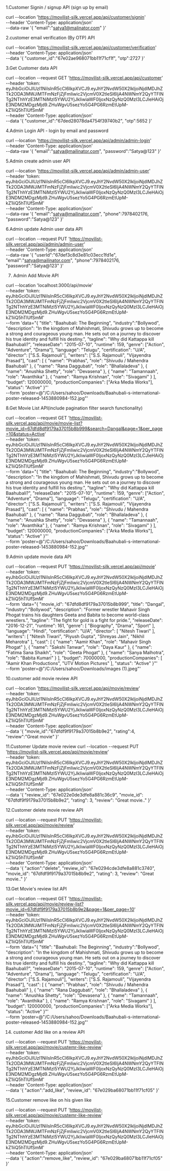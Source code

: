 1.Customer Signin / signup API (sign up by email)

curl --location 'https://movilist-silk.vercel.app/api/customer/signin' \
--header 'Content-Type: application/json' \
--data-raw '{
    "email":"satya1@malinator.com"
}'



2.customer email verification (By OTP) API

curl --location 'https://movilist-silk.vercel.app/api/customer/verification' \
--header 'Content-Type: application/json' \
--data '{
    "customer_id":"67e02ae968071bb11f71cf1f",
    "otp":2727
}'


3.Get Customer data API

curl --location --request GET 'https://movilist-silk.vercel.app/api/customer' \
--header 'token: eyJhbGciOiJIUzI1NiIsInR5cCI6IkpXVCJ9.eyJhY2NvdW50X2lkIjoiNjdlMDJhZTk2ODA3MWJiMTFmNzFjZjFmIiwic2VjcmV0X2tleSI6IjA4NWNmY2QyYTFlNTg2NThhYzE3MTNiMzI5YWU2YjJkIiwiaWF0IjoxNzQyNzQ0MzI3LCJleHAiOjE3NDM2MDgzMjd9.ZHuWgvU5sezYo5G4PG6RzmEtUpM-kZ1iiQ5hTlUfSmM' \
--header 'Content-Type: application/json' \
--data '{
    "customer_id":"67ded28078da4754f39740b2",
    "otp":5652
}'


4.Admin Login API - login by email and password

curl --location 'https://movilist-silk.vercel.app/api/admin/admin-login' \
--header 'Content-Type: application/json' \
--data-raw '{
    "email":"satya@mailinator.com",
    "password":"Satya@123"
}'


5.Admin create admin user API

curl --location 'https://movilist-silk.vercel.app/api/admin/admin-user' \
--header 'token: eyJhbGciOiJIUzI1NiIsInR5cCI6IkpXVCJ9.eyJhY2NvdW50X2lkIjoiNjdlMDJhZTk2ODA3MWJiMTFmNzFjZjFmIiwic2VjcmV0X2tleSI6IjA4NWNmY2QyYTFlNTg2NThhYzE3MTNiMzI5YWU2YjJkIiwiaWF0IjoxNzQyNzQ0MzI3LCJleHAiOjE3NDM2MDgzMjd9.ZHuWgvU5sezYo5G4PG6RzmEtUpM-kZ1iiQ5hTlUfSmM' \
--header 'Content-Type: application/json' \
--data-raw '{
    "email":"satya@mailinator.com",
    "phone":7978402176,
    "password":"Satya@123"
}'



6.Admin update Admin user data API

curl --location --request PUT 'https://movilist-silk.vercel.app/api/admin/admin-user' \
--header 'Content-Type: application/json' \
--data-raw '{
    "userId":"67def3c8d3e81c03ecc1fd1e",
    "email":"satya@mailinator.com",
    "phone":7978402176,
    "password":"Satya@123"
}'



7. Admin Add Movie API

curl --location 'localhost:3000/api/movie' \
--header 'token: eyJhbGciOiJIUzI1NiIsInR5cCI6IkpXVCJ9.eyJhY2NvdW50X2lkIjoiNjdlMDJhZTk2ODA3MWJiMTFmNzFjZjFmIiwic2VjcmV0X2tleSI6IjA4NWNmY2QyYTFlNTg2NThhYzE3MTNiMzI5YWU2YjJkIiwiaWF0IjoxNzQyNzQ0MzI3LCJleHAiOjE3NDM2MDgzMjd9.ZHuWgvU5sezYo5G4PG6RzmEtUpM-kZ1iiQ5hTlUfSmM' \
--form 'data="{
  \"title\": \"Baahubali: The Beginning\",
  \"industry\":\"Bollywod\",
  \"description\": \"In the kingdom of Mahishmati, Shivudu grows up to become a strong and courageous young man. He sets out on a journey to discover his true identity and fulfill his destiny.\",
  \"tagline\": \"Why did Kattappa kill Baahubali?\",
  \"releaseDate\": \"2015-07-10\",
  \"runtime\": 159,
  \"genre\": [\"Action\", \"Adventure\", \"Drama\"],
  \"language\": \"Telugu\",
  \"certification\": \"U/A\",
  \"director\": [\"S.S. Rajamouli\"],
  \"writers\": [\"S.S. Rajamouli\", \"Vijayendra Prasad\"],
  \"cast\": [
    { \"name\": \"Prabhas\", \"role\": \"Shivudu / Mahendra Baahubali\" },
    { \"name\": \"Rana Daggubati\", \"role\": \"Bhallaladeva\" },
    { \"name\": \"Anushka Shetty\", \"role\": \"Devasena\" },
    { \"name\": \"Tamannaah\", \"role\": \"Avanthika\" },
    { \"name\": \"Ramya Krishnan\", \"role\": \"Sivagami\" }
  ],
  \"budget\": 120000000,
  \"productionCompanies\": [\"Arka Media Works\"],
  \"status\": \"Active\"
}"' \
--form 'poster=@"/C:/Users/sahoo/Downloads/Baahubali-s-international-poster-released-1453880984-152.jpg"'



8.Get Movie List API(include pagination filter search functionality)

curl --location --request GET 'https://movilist-silk.vercel.app/api/movie/movie-list?movie_id=67dfd8df9179a37015b8b999&search=Dangal&page=1&per_page=10&status=Active' \
--header 'token: eyJhbGciOiJIUzI1NiIsInR5cCI6IkpXVCJ9.eyJhY2NvdW50X2lkIjoiNjdlMDJhZTk2ODA3MWJiMTFmNzFjZjFmIiwic2VjcmV0X2tleSI6IjA4NWNmY2QyYTFlNTg2NThhYzE3MTNiMzI5YWU2YjJkIiwiaWF0IjoxNzQyNzQ0MzI3LCJleHAiOjE3NDM2MDgzMjd9.ZHuWgvU5sezYo5G4PG6RzmEtUpM-kZ1iiQ5hTlUfSmM' \
--form 'data="{
  \"title\": \"Baahubali: The Beginning\",
  \"industry\":\"Bollywod\",
  \"description\": \"In the kingdom of Mahishmati, Shivudu grows up to become a strong and courageous young man. He sets out on a journey to discover his true identity and fulfill his destiny.\",
  \"tagline\": \"Why did Kattappa kill Baahubali?\",
  \"releaseDate\": \"2015-07-10\",
  \"runtime\": 159,
  \"genre\": [\"Action\", \"Adventure\", \"Drama\"],
  \"language\": \"Telugu\",
  \"certification\": \"U/A\",
  \"director\": [\"S.S. Rajamouli\"],
  \"writers\": [\"S.S. Rajamouli\", \"Vijayendra Prasad\"],
  \"cast\": [
    { \"name\": \"Prabhas\", \"role\": \"Shivudu / Mahendra Baahubali\" },
    { \"name\": \"Rana Daggubati\", \"role\": \"Bhallaladeva\" },
    { \"name\": \"Anushka Shetty\", \"role\": \"Devasena\" },
    { \"name\": \"Tamannaah\", \"role\": \"Avanthika\" },
    { \"name\": \"Ramya Krishnan\", \"role\": \"Sivagami\" }
  ],
  \"budget\": 120000000,
  \"productionCompanies\": [\"Arka Media Works\"],
  \"status\": \"Active\"
}"' \
--form 'poster=@"/C:/Users/sahoo/Downloads/Baahubali-s-international-poster-released-1453880984-152.jpg"'






9.Admin update movie data API

curl --location --request PUT 'https://movilist-silk.vercel.app/api/movie' \
--header 'token: eyJhbGciOiJIUzI1NiIsInR5cCI6IkpXVCJ9.eyJhY2NvdW50X2lkIjoiNjdlMDJhZTk2ODA3MWJiMTFmNzFjZjFmIiwic2VjcmV0X2tleSI6IjA4NWNmY2QyYTFlNTg2NThhYzE3MTNiMzI5YWU2YjJkIiwiaWF0IjoxNzQyNzQ0MzI3LCJleHAiOjE3NDM2MDgzMjd9.ZHuWgvU5sezYo5G4PG6RzmEtUpM-kZ1iiQ5hTlUfSmM' \
--form 'data="{
    \"movie_id\": \"67dfd8df9179a37015b8b999\",
    \"title\": \"Dangal\",
    \"industry\":\"Bollywod\",
    \"description\": \"Former wrestler Mahavir Singh Phogat trains his daughters Geeta and Babita to become world-class wrestlers.\",
    \"tagline\": \"The fight for gold is a fight for pride.\",
    \"releaseDate\": \"2016-12-21\",
    \"runtime\": 161,
    \"genre\": [
        \"Biography\",
        \"Drama\",
        \"Sport\"
    ],
    \"language\": \"Hindi\",
    \"certification\": \"U/A\",
    \"director\": [
        \"Nitesh Tiwari\"
    ],
    \"writers\": [
        \"Nitesh Tiwari\",
        \"Piyush Gupta\",
        \"Shreyas Jain\",
        \"Nikhil Meharotra\"
    ],
    \"cast\": [
        {
            \"name\": \"Aamir Khan\",
            \"role\": \"Mahavir Singh Phogat\"
        },
        {
            \"name\": \"Sakshi Tanwar\",
            \"role\": \"Daya Kaur\"
        },
        {
            \"name\": \"Fatima Sana Shaikh\",
            \"role\": \"Geeta Phogat\"
        },
        {
            \"name\": \"Sanya Malhotra\",
            \"role\": \"Babita Kumari\"
        }
    ],
    \"budget\": 70000000,
    \"productionCompanies\": [
        \"Aamir Khan Productions\",
        \"UTV Motion Pictures\"
    ],
    \"status\": \"Active\"
}"' \
--form 'poster=@"/C:/Users/sahoo/Downloads/images (1).jpeg"'







10.customer add movie review API

curl --location 'https://movilist-silk.vercel.app/api/movie/review' \
--header 'token: eyJhbGciOiJIUzI1NiIsInR5cCI6IkpXVCJ9.eyJhY2NvdW50X2lkIjoiNjdlMDJhZTk2ODA3MWJiMTFmNzFjZjFmIiwic2VjcmV0X2tleSI6IjA4NWNmY2QyYTFlNTg2NThhYzE3MTNiMzI5YWU2YjJkIiwiaWF0IjoxNzQyNzQ0MzI3LCJleHAiOjE3NDM2MDgzMjd9.ZHuWgvU5sezYo5G4PG6RzmEtUpM-kZ1iiQ5hTlUfSmM' \
--header 'Content-Type: application/json' \
--data '{
    "movie_id":"67dfdf9f9179a37015b8b9e2",
    "rating":4,
    "review":"Great movie"
}'


11.Customer Update movie review
curl --location --request PUT 'https://movilist-silk.vercel.app/api/movie/review' \
--header 'token: eyJhbGciOiJIUzI1NiIsInR5cCI6IkpXVCJ9.eyJhY2NvdW50X2lkIjoiNjdlMDJhZTk2ODA3MWJiMTFmNzFjZjFmIiwic2VjcmV0X2tleSI6IjA4NWNmY2QyYTFlNTg2NThhYzE3MTNiMzI5YWU2YjJkIiwiaWF0IjoxNzQyNzQ0MzI3LCJleHAiOjE3NDM2MDgzMjd9.ZHuWgvU5sezYo5G4PG6RzmEtUpM-kZ1iiQ5hTlUfSmM' \
--header 'Content-Type: application/json' \
--data '{
    "review_id": "67e022e0de3dfe8a881c36c9",
    "movie_id": "67dfdf9f9179a37015b8b9e2",
    "rating": 3,
    "review": "Great movie.."
}'



12.Customer delete movie review API

curl --location --request PUT 'https://movilist-silk.vercel.app/api/movie/review' \
--header 'token: eyJhbGciOiJIUzI1NiIsInR5cCI6IkpXVCJ9.eyJhY2NvdW50X2lkIjoiNjdlMDJhZTk2ODA3MWJiMTFmNzFjZjFmIiwic2VjcmV0X2tleSI6IjA4NWNmY2QyYTFlNTg2NThhYzE3MTNiMzI5YWU2YjJkIiwiaWF0IjoxNzQyNzQ0MzI3LCJleHAiOjE3NDM2MDgzMjd9.ZHuWgvU5sezYo5G4PG6RzmEtUpM-kZ1iiQ5hTlUfSmM' \
--header 'Content-Type: application/json' \
--data '{
    "action":"delete",
    "review_id": "67e0294cde3dfe8a881c3740",
    "movie_id": "67dfdf9f9179a37015b8b9e2",
    "rating": 3,
    "review": "Great movie.."
}'


13.Get Movie's review list API

curl --location --request GET 'https://movilist-silk.vercel.app/api/movie/review-list?movie_id=67dfdf9f9179a37015b8b9e2&page=1&per_page=10' \
--header 'token: eyJhbGciOiJIUzI1NiIsInR5cCI6IkpXVCJ9.eyJhY2NvdW50X2lkIjoiNjdlMDJhZTk2ODA3MWJiMTFmNzFjZjFmIiwic2VjcmV0X2tleSI6IjA4NWNmY2QyYTFlNTg2NThhYzE3MTNiMzI5YWU2YjJkIiwiaWF0IjoxNzQyNzQ0MzI3LCJleHAiOjE3NDM2MDgzMjd9.ZHuWgvU5sezYo5G4PG6RzmEtUpM-kZ1iiQ5hTlUfSmM' \
--form 'data="{
  \"title\": \"Baahubali: The Beginning\",
  \"industry\":\"Bollywod\",
  \"description\": \"In the kingdom of Mahishmati, Shivudu grows up to become a strong and courageous young man. He sets out on a journey to discover his true identity and fulfill his destiny.\",
  \"tagline\": \"Why did Kattappa kill Baahubali?\",
  \"releaseDate\": \"2015-07-10\",
  \"runtime\": 159,
  \"genre\": [\"Action\", \"Adventure\", \"Drama\"],
  \"language\": \"Telugu\",
  \"certification\": \"U/A\",
  \"director\": [\"S.S. Rajamouli\"],
  \"writers\": [\"S.S. Rajamouli\", \"Vijayendra Prasad\"],
  \"cast\": [
    { \"name\": \"Prabhas\", \"role\": \"Shivudu / Mahendra Baahubali\" },
    { \"name\": \"Rana Daggubati\", \"role\": \"Bhallaladeva\" },
    { \"name\": \"Anushka Shetty\", \"role\": \"Devasena\" },
    { \"name\": \"Tamannaah\", \"role\": \"Avanthika\" },
    { \"name\": \"Ramya Krishnan\", \"role\": \"Sivagami\" }
  ],
  \"budget\": 120000000,
  \"productionCompanies\": [\"Arka Media Works\"],
  \"status\": \"Active\"
}"' \
--form 'poster=@"/C:/Users/sahoo/Downloads/Baahubali-s-international-poster-released-1453880984-152.jpg"'



14. customer Add like on a review API

curl --location --request PUT 'https://movilist-silk.vercel.app/api/movie/custemr-like-review' \
--header 'token: eyJhbGciOiJIUzI1NiIsInR5cCI6IkpXVCJ9.eyJhY2NvdW50X2lkIjoiNjdlMDJhZTk2ODA3MWJiMTFmNzFjZjFmIiwic2VjcmV0X2tleSI6IjA4NWNmY2QyYTFlNTg2NThhYzE3MTNiMzI5YWU2YjJkIiwiaWF0IjoxNzQyNzQ0MzI3LCJleHAiOjE3NDM2MDgzMjd9.ZHuWgvU5sezYo5G4PG6RzmEtUpM-kZ1iiQ5hTlUfSmM' \
--header 'Content-Type: application/json' \
--data '{
    "action":"add_like",
    "review_id": "67e029ba68071bb11f71cf05"
}'






15.Customer remove like on his given like

curl --location --request PUT 'https://movilist-silk.vercel.app/api/movie/custemr-like-review' \
--header 'token: eyJhbGciOiJIUzI1NiIsInR5cCI6IkpXVCJ9.eyJhY2NvdW50X2lkIjoiNjdlMDJhZTk2ODA3MWJiMTFmNzFjZjFmIiwic2VjcmV0X2tleSI6IjA4NWNmY2QyYTFlNTg2NThhYzE3MTNiMzI5YWU2YjJkIiwiaWF0IjoxNzQyNzQ0MzI3LCJleHAiOjE3NDM2MDgzMjd9.ZHuWgvU5sezYo5G4PG6RzmEtUpM-kZ1iiQ5hTlUfSmM' \
--header 'Content-Type: application/json' \
--data '{
    "action":"remove_like",
    "review_id": "67e029ba68071bb11f71cf05"
}'